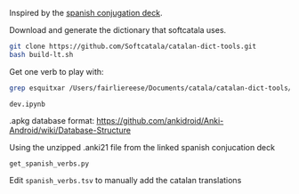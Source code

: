 Inspired by the [spanish conjugation deck](https://www.asiteaboutnothing.net/w_ultimate_spanish_conjugation.php).

Download and generate the dictionary that softcatala uses.

```bash
git clone https://github.com/Softcatala/catalan-dict-tools.git
bash build-lt.sh
```

Get one verb to play with:
```bash
grep esquitxar /Users/fairliereese/Documents/catala/catalan-dict-tools/resultats/lt/diccionari.txt > esquitxar_example.txt
```

`dev.ipynb`

.apkg database format: https://github.com/ankidroid/Anki-Android/wiki/Database-Structure

Using the unzipped .anki21 file from the linked spanish conjucation deck

`get_spanish_verbs.py`

Edit `spanish_verbs.tsv` to manually add the catalan translations
